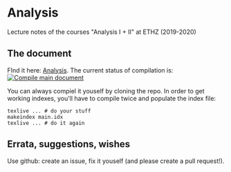 # Analysis
Lecture notes of the courses "Analysis I + II" at ETHZ (2019-2020)

## The document
FInd it here: [Analysis](./main.pdf). The current status of compilation is:
[![Compile main document](https://github.com/L0rd0fB0red0m/analysis/actions/workflows/main.yml/badge.svg?branch=main)](https://github.com/L0rd0fB0red0m/analysis/actions/workflows/main.yml)

You can always compiel it youself by cloning the repo. In order to get working indexes, you'll have to compile twice and populate the index file:
```
texlive ... # do your stuff
makeindex main.idx
texlive ... # do it again
```

## Errata, suggestions, wishes
Use github: create an issue, fix it youself (and please create a pull request!).
